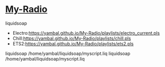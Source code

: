 # [My-Radio](https://yambal.github.io/My-Radio/)

liquidsoap

- Electro:https://yambal.github.io/My-Radio/playlists/electro_current.pls
- Chill:https://yambal.github.io/My-Radio/playlists/chill.pls
- ETS2:https://yambal.github.io/My-Radio/playlists/ets2.pls


liquidsoap /home/yambal/liquidsoap/myscript.liq
liquidsoap /home/yambal/liquidsoap/myscript.liq
